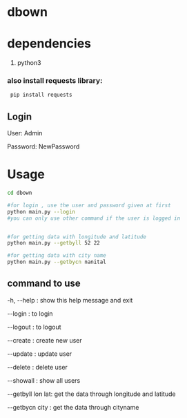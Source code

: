 # dbown

# dependencies
1. python3

### also install requests library:
```bash
 pip install requests
```

## Login
User: Admin

Password: NewPassword

# Usage
```bash
cd dbown

#for login , use the user and password given at first
python main.py --login
#you can only use other command if the user is logged in


#for getting data with longitude and latitude
python main.py --getbyll 52 22

#for getting data with city name
python main.py --getbycn nanital
```
## command to use
-h, --help         : show this help message and exit

--login          : to login

--logout         :  to logout

--create         : create new user

--update         : update user

--delete         : delete user

--showall        :  show all users

--getbyll lon lat:  get the data through longitude and latitude

--getbycn city   :  get the data through cityname
